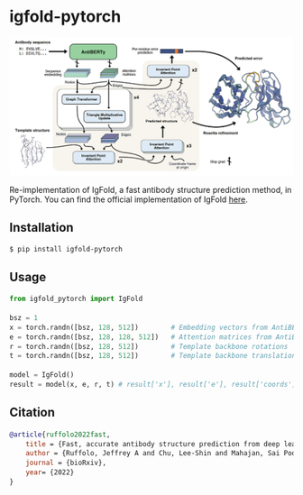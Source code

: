 # igfold-pytorch

![igfold_model](img/banner.png)

Re-implementation of IgFold, a fast antibody structure prediction method, in PyTorch. You can find the official implementation of IgFold [here](https://github.com/Graylab/IgFold/tree/main/igfold).

## Installation
```shell
$ pip install igfold-pytorch
```

## Usage
```python
from igfold_pytorch import IgFold

bsz = 1
x = torch.randn([bsz, 128, 512])        # Embedding vectors from AntiBERTy
e = torch.randn([bsz, 128, 128, 512])   # Attention matrices from AntiBERTy
r = torch.randn([bsz, 128, 512])        # Template backbone rotations
t = torch.randn([bsz, 128, 512])        # Template backbone translations

model = IgFold()
result = model(x, e, r, t) # result['x'], result['e'], result['coords']
```

## Citation
```bibtex
@article{ruffolo2022fast,
    title = {Fast, accurate antibody structure prediction from deep learning on massive set of natural antibodies},
    author = {Ruffolo, Jeffrey A and Chu, Lee-Shin and Mahajan, Sai Pooja and Gray, Jeffrey J},
    journal = {bioRxiv},
    year= {2022}
}
```
